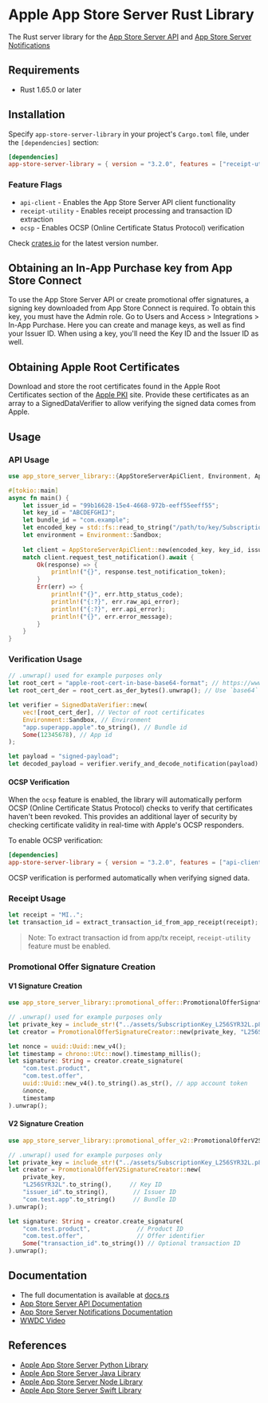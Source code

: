 # Apple App Store Server Rust Library
The Rust server library for the [App Store Server API](https://developer.apple.com/documentation/appstoreserverapi) and [App Store Server Notifications](https://developer.apple.com/documentation/appstoreservernotifications)

## Requirements

- Rust 1.65.0 or later

## Installation

Specify `app-store-server-library` in your project's `Cargo.toml` file, under the `[dependencies]` section:

```toml
[dependencies]
app-store-server-library = { version = "3.2.0", features = ["receipt-utility", "api-client", "ocsp"] }
```

### Feature Flags

- `api-client` - Enables the App Store Server API client functionality
- `receipt-utility` - Enables receipt processing and transaction ID extraction
- `ocsp` - Enables OCSP (Online Certificate Status Protocol) verification

Check [crates.io](https://crates.io/crates/app-store-server-library) for the latest version number.

## Obtaining an In-App Purchase key from App Store Connect

To use the App Store Server API or create promotional offer signatures, a signing key downloaded from App Store Connect is required. To obtain this key, you must have the Admin role. Go to Users and Access > Integrations > In-App Purchase. Here you can create and manage keys, as well as find your Issuer ID. When using a key, you'll need the Key ID and the Issuer ID as well.

## Obtaining Apple Root Certificates  

Download and store the root certificates found in the Apple Root Certificates section of the [Apple PKI](https://www.apple.com/certificateauthority/) site. Provide these certificates as an array to a SignedDataVerifier to allow verifying the signed data comes from Apple.

## Usage

### API Usage

```rust
use app_store_server_library::{AppStoreServerApiClient, Environment, AppStoreApiResponse, APIError};

#[tokio::main]
async fn main() {
    let issuer_id = "99b16628-15e4-4668-972b-eeff55eeff55";
    let key_id = "ABCDEFGHIJ";
    let bundle_id = "com.example";
    let encoded_key = std::fs::read_to_string("/path/to/key/SubscriptionKey_ABCDEFGHIJ.p8").unwrap(); // Adjust the path accordingly
    let environment = Environment::Sandbox;
    
    let client = AppStoreServerApiClient::new(encoded_key, key_id, issuer_id, bundle_id, environment);
    match client.request_test_notification().await {
        Ok(response) => {
            println!("{}", response.test_notification_token);
        }
        Err(err) => {
            println!("{}", err.http_status_code);
            println!("{:?}", err.raw_api_error);
            println!("{:?}", err.api_error);
            println!("{}", err.error_message);
        }
    }
}
```

### Verification Usage

```rust
// .unwrap() used for example purposes only
let root_cert = "apple-root-cert-in-base-base64-format"; // https://www.apple.com/certificateauthority/AppleRootCA-G3.cer
let root_cert_der = root_cert.as_der_bytes().unwrap(); // Use `base64` crate to decode base64 string into bytes 

let verifier = SignedDataVerifier::new(
    vec![root_cert_der], // Vector of root certificates
    Environment::Sandbox, // Environment
    "app.superapp.apple".to_string(), // Bundle id
    Some(12345678), // App id
);

let payload = "signed-payload";
let decoded_payload = verifier.verify_and_decode_notification(payload).unwrap();
```

#### OCSP Verification

When the `ocsp` feature is enabled, the library will automatically perform OCSP (Online Certificate Status Protocol) checks to verify that certificates haven't been revoked. This provides an additional layer of security by checking certificate validity in real-time with Apple's OCSP responders.

To enable OCSP verification:

```toml
[dependencies]
app-store-server-library = { version = "3.2.0", features = ["api-client", "ocsp"] }
```

OCSP verification is performed automatically when verifying signed data.

### Receipt Usage
```rust
let receipt = "MI..";
let transaction_id = extract_transaction_id_from_app_receipt(receipt);
```
> Note: To extract transaction id from app/tx receipt, `receipt-utility` feature must be enabled.

### Promotional Offer Signature Creation

#### V1 Signature Creation
```rust
use app_store_server_library::promotional_offer::PromotionalOfferSignatureCreator;

// .unwrap() used for example purposes only
let private_key = include_str!("../assets/SubscriptionKey_L256SYR32L.p8");
let creator = PromotionalOfferSignatureCreator::new(private_key, "L256SYR32L".to_string(), "com.test.app".to_string()).unwrap();

let nonce = uuid::Uuid::new_v4();
let timestamp = chrono::Utc::now().timestamp_millis();
let signature: String = creator.create_signature(
    "com.test.product",
    "com.test.offer", 
    uuid::Uuid::new_v4().to_string().as_str(), // app account token
    &nonce,
    timestamp
).unwrap();
```

#### V2 Signature Creation  
```rust
use app_store_server_library::promotional_offer_v2::PromotionalOfferV2SignatureCreator;

// .unwrap() used for example purposes only  
let private_key = include_str!("../assets/SubscriptionKey_L256SYR32L.p8");
let creator = PromotionalOfferV2SignatureCreator::new(
    private_key, 
    "L256SYR32L".to_string(),     // Key ID
    "issuer_id".to_string(),       // Issuer ID
    "com.test.app".to_string()     // Bundle ID
).unwrap();

let signature: String = creator.create_signature(
    "com.test.product",             // Product ID
    "com.test.offer",               // Offer identifier
    Some("transaction_id".to_string()) // Optional transaction ID
).unwrap();
```

## Documentation

* The full documentation is available at [docs.rs](https://docs.rs/app-store-server-library/)
* [App Store Server API Documentation](https://developer.apple.com/documentation/appstoreserverapi)
* [App Store Server Notifications Documentation](https://developer.apple.com/documentation/appstoreservernotifications)
* [WWDC Video](https://developer.apple.com/videos/play/wwdc2023/10143/)

## References

- [Apple App Store Server Python Library](https://github.com/apple/app-store-server-library-python)
- [Apple App Store Server Java Library](https://github.com/apple/app-store-server-library-java)
- [Apple App Store Server Node Library](https://github.com/apple/app-store-server-library-node)
- [Apple App Store Server Swift Library](https://github.com/apple/app-store-server-library-swift)
